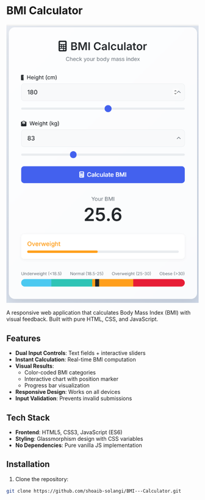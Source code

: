 # BMI Calculator

![BMI Calculator Screenshot](./bmi.png) 

A responsive web application that calculates Body Mass Index (BMI) with visual feedback. Built with pure HTML, CSS, and JavaScript.

## Features

- **Dual Input Controls**: Text fields + interactive sliders
- **Instant Calculation**: Real-time BMI computation
- **Visual Results**:
  - Color-coded BMI categories
  - Interactive chart with position marker
  - Progress bar visualization
- **Responsive Design**: Works on all devices
- **Input Validation**: Prevents invalid submissions

## Tech Stack

- **Frontend**: HTML5, CSS3, JavaScript (ES6)
- **Styling**: Glassmorphism design with CSS variables
- **No Dependencies**: Pure vanilla JS implementation

## Installation

1. Clone the repository:
```bash
git clone https://github.com/shoaib-solangi/BMI---Calculator.git
